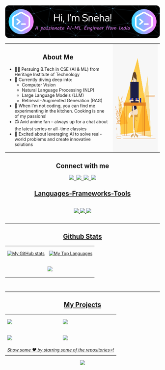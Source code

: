 ![Header](./github-header-image2.png)

<table align="center">
<tr>
<td align="left">  
<h2 align="center">About Me</h2>
<ul>
    <li>👩‍🎓 Persuing B.Tech in CSE (AI & ML) from Heritage Institute of Technology</li>
    <li>🧠 Currently diving deep into:
        <ul>
            <li>Computer Vision</li>
            <li>Natural Language Processing (NLP)</li>
            <li>Large Language Models (LLM)</li>
            <li>Retrieval-Augmented Generation (RAG)</li>
        </ul>
    </li>
    <li>🍳 When I'm not coding, you can find me experimenting in the kitchen. Cooking is one of my passions!</li>
    <li>📺 Avid anime fan – always up for a chat about the latest series or all-time classics</li>
    <li>🚀 Excited about leveraging AI to solve real-world problems and create innovative solutions</li>
</ul>
</td>
<td>
<img align="right" alt="GIF" src="https://github.com/Sneha-Mahata/Sneha-Mahata/blob/main/code.gif?raw=true" width="400" height="350" />
</td>
</tr>
</table>

<h2 align="center">Connect with me</h2>

<div align="center">
    <a href="mailto:mahatasneha4@gmail.com">
        <img src="https://skillicons.dev/icons?i=gmail" />&nbsp
    <a href="https://linkedin.com/in/sneha-mahata-bba249255" target="blank">
        <img src="https://skillicons.dev/icons?i=linkedin" />&nbsp
    <a href="https://www.instagram.com/_.sne_______ha._/" target="blank">
        <img src="https://skillicons.dev/icons?i=instagram" />&nbsp
    <a href="https://discordapp.com/users/5834" target="blank">
        <img src="https://skillicons.dev/icons?i=discord" />
</div>

<h2 align="center">Languages-Frameworks-Tools</h2>
<br/>
<div align="center">
    <img src="https://skillicons.dev/icons?i=c,cpp,py,html,css,js,react"/>
    <img src="https://skillicons.dev/icons?i=tailwind,nodejs,flask,django,postgres,sklearn,tensorflow,pytorch,opencv,aws"/>
    <img src="https://skillicons.dev/icons?i=vscode,pycharm,linux"/>
</div>
<br/>
<hr />

<h2 align="center">Github Stats</h2>
<table align="center">
<tr><td align="center">

![My GitHub stats](https://github-readme-stats.vercel.app/api?username=Sneha-Mahata\&rank_icon=github\&show_icons=true\&show=reviews,discussions_started,discussions_answered,prs_merged,prs_merged_percentage\&theme=tokyonight)

</td><td>

![My Top Languages](https://github-readme-stats.vercel.app/api/top-langs/?username=Sneha-Mahata\&layout=compact\&theme=tokyonight)

</td></tr>
<tr><td colspan="2" align="center">
    
![](https://github-readme-streak-stats.herokuapp.com/?user=Sneha-Mahata&theme=tokyonight)

</td></tr></table>
<br>
<hr/>

<h2 align="center">My Projects</h2> 
<table align="center" cellspacing="3"><tr><td>
    
<a href="https://github.com/Sneha-Mahata/Multiclass-Image-Classification"><img src="https://github-readme-stats.vercel.app/api/pin/?username=Sneha-Mahata&repo=Multiclass-Image-Classification&cache_seconds=86400&theme=tokyonight"></a>

</td><td>

<a href="https://github.com/Sneha-Mahata/Dog-Vision"><img src="https://github-readme-stats.vercel.app/api/pin/?username=Sneha-Mahata&repo=Dog-Vision&cache_seconds=86400&theme=tokyonight"></a>

</td></tr><tr><td>

<a href="https://github.com/Sneha-Mahata/End-to-end-Bulldozer-Price-Regression"><img src="https://github-readme-stats.vercel.app/api/pin/?username=Sneha-Mahata&repo=End-to-end-Bulldozer-Price-Regression&cache_seconds=86400&theme=tokyonight"></a>

</td><td>

<a href="https://github.com/Sneha-Mahata/End-to-end-Heart-Disease-Classification"><img src="https://github-readme-stats.vercel.app/api/pin/?username=Sneha-Mahata&repo=End-to-end-Heart-Disease-Classification&cache_seconds=86400&theme=tokyonight"></a>

</td></tr>
<tr>
    <td align="center" colspan="2"><i>Show some ❤️ by starring some of the repositories⭐!</i></td>
</tr></table>

<div align="center">
    <img src="https://capsule-render.vercel.app/api?type=waving&height=200&text=%20%20Happy%20Coding,%20Stay%20Awesome!%20%20&fontColor=FFFFFF&fontSize=40&animation=twinkling&fontAlign=50&fontAlignY=70&color=gradient&&customColorList=6,24,2,28,30&section=footer">
</div>
